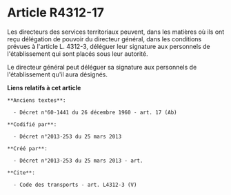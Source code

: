 # Article R4312-17

Les directeurs des services territoriaux peuvent, dans les matières où ils ont reçu délégation de pouvoir du directeur
général, dans les conditions prévues à l'article L. 4312-3, déléguer leur signature aux personnels de l'établissement qui
sont placés sous leur autorité. 

Le directeur général peut déléguer sa signature aux personnels de l'établissement qu'il aura désignés.

**Liens relatifs à cet article**

	**Anciens textes**:

	  - Décret n°60-1441 du 26 décembre 1960 - art. 17 (Ab)

	**Codifié par**:

	  - Décret n°2013-253 du 25 mars 2013

	**Créé par**:

	  - Décret n°2013-253 du 25 mars 2013 - art.

	**Cite**:

	  - Code des transports - art. L4312-3 (V)
